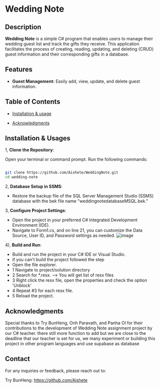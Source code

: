 # Wedding Note

## Description

**Wedding Note** is a simple C# program that enables users to manage their wedding guest list and track the gifts they receive. This application facilitates the process of creating, reading, updating, and deleting (CRUD) guest information and their corresponding gifts in a database.

## Features

- **Guest Management:** Easily add, view, update, and delete guest information.

## Table of Contents

- [Installation & usage](#installation)

- [Acknowledgments](#acknowledgments)

## Installation & Usages

1, **Clone the Repository**:

 Open your terminal or command prompt.
 Run the following commands:

   ```bash

   git clone https://github.com/Aishete/WeddingNote.git
   cd wedding-note
```

2, **Database Setup in SSMS**:

- Restore the backup file of the SQL Server Management Studio (SSMS) database with the bek file name "weddingnotedatabaseMSQL.bek."

3, **Configure Project Settings**:

- Open the project in your preferred C# Integrated Development Environment (IDE).
- Navigate to Form1.cs, and on line 21, you can customize the Data Source, User ID, and Password settings as needed.
![image](https://github.com/Aishete/WeddingNote/assets/87738370/bcbbdac0-a734-4644-888a-3a2ecc1ae0e9)

4), **Build and Run**:

- Build and run the project in your C# IDE or Visual Studio.
- if you can't build the project followed the step
- Open the file explorer.
-  1 Navigate to project/solution directory
-  2 Search for *.resx. --> You will get list of resx files
-  3 Right click the resx file, open the properties and check the option 'Unblock'
-  4 Repeat #3 for each resx file.
-  5 Reload the project.

## Acknowledgments
Special thanks to Try BunHeng, Onh Paravath, and Panha Ol for their contributions to the development of Wedding Note assignment project by our C# teacher. there still more function to add but we are close to the deadline that our teacher is set for us, we many experiment or building this project in other program languages and use supabase as database

## Contact
For any inquiries or feedback, please reach out to:

Try BunHeng: https://github.com/Aishete





